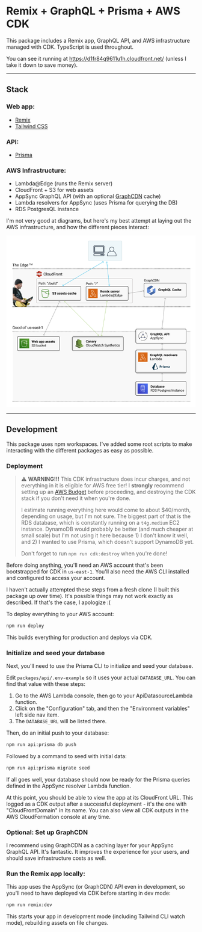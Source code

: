 # Remix + GraphQL + Prisma + AWS CDK

This package includes a Remix app, GraphQL API, and AWS infrastructure managed with CDK. TypeScript is used throughout.

You can see it running at https://d1fr84q9611u1h.cloudfront.net/ (unless I take it down to save money).

---

## Stack

### Web app:

- [Remix](https://remix.run/)
- [Tailwind CSS](https://tailwindcss.com/)

### API:

- [Prisma](https://www.prisma.io/)

### AWS Infrastructure:

- Lambda@Edge (runs the Remix server)
- CloudFront + S3 for web assets
- AppSync GraphQL API (with an optional [GraphCDN](https://graphcdn.io/) cache)
- Lambda resolvers for AppSync (uses Prisma for querying the DB)
- RDS PostgresQL instance

I'm not very good at diagrams, but here's my best attempt at laying out the AWS infrastructure, and how the different pieces interact:

![A diagram of AWS infrastructure created by the CDK resources in this package](packages/infrastructure/infrastructure-diagram.png)

---

## Development

This package uses npm workspaces. I've added some root scripts to make interacting with the different packages as easy as possible.

### Deployment

> :warning: **WARNING!!!** This CDK infrastructure does incur charges, and not everything in it is eligible for AWS free tier! I **strongly** recommend setting up an [AWS Budget](https://docs.aws.amazon.com/cost-management/latest/userguide/budgets-managing-costs.html) before proceeding, and destroying the CDK stack if you don't need it when you're done.
>
> I estimate running everything here would come to about $40/month, depending on usage, but I'm not sure. The biggest part of that is the RDS database, which is constantly running on a `t4g.medium` EC2 instance. DynamoDB would probably be better (and much cheaper at small scale) but I'm not using it here because 1) I don't know it well, and 2) I wanted to use Prisma, which doesn't support DynamoDB yet.
>
> Don't forget to run `npm run cdk:destroy` when you're done!

Before doing anything, you'll need an AWS account that's been bootstrapped for CDK in `us-east-1`. You'll also need the AWS CLI installed and configured to access your account.

I haven't actually attempted these steps from a fresh clone (I built this package up over time). It's possible things may not work exactly as described. If that's the case, I apologize :(

To deploy everything to your AWS account:

```sh
npm run deploy
```

This builds everything for production and deploys via CDK.

### Initialize and seed your database

Next, you'll need to use the Prisma CLI to initialize and seed your database.

Edit `packages/api/.env-example` so it uses your actual `DATABASE_URL`. You can find that value with these steps:

1. Go to the AWS Lambda console, then go to your ApiDatasourceLambda function.
2. Click on the "Configuration" tab, and then the "Environment variables" left side nav item.
3. The `DATABASE_URL` will be listed there.

Then, do an initial push to your database:

```sh
npm run api:prisma db push
```

Followed by a command to seed with initial data:

```sh
npm run api:prisma migrate seed
```

If all goes well, your database should now be ready for the Prisma queries defined in the AppSync resolver Lambda function.

At this point, you should be able to view the app at its CloudFront URL. This logged as a CDK output after a successful deployment - it's the one with "CloudFrontDomain" in its name. You can also view all CDK outputs in the AWS CloudFormation console at any time.

### Optional: Set up GraphCDN

I recommend using GraphCDN as a caching layer for your AppSync GraphQL API. It's fantastic. It improves the experience for your users, and should save infrastructure costs as well.

### Run the Remix app locally:

This app uses the AppSync (or GraphCDN) API even in development, so you'll need to have deployed via CDK before starting in dev mode:

```sh
npm run remix:dev
```

This starts your app in development mode (including Tailwind CLI watch mode), rebuilding assets on file changes.
